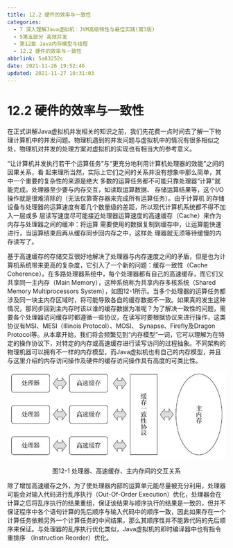 ```yaml
---
title: 12.2 硬件的效率与一致性
categories: 
  - 7 深入理解Java虛拟机：JVM高级特性与最佳实践(第3版)
  - 5第五部分 高效并发
  - 第12章 Java内存模型与线程
  - 12.2 硬件的效率与一致性
abbrlink: 5a83252c
date: 2021-11-26 19:52:46
updated: 2021-11-27 10:31:03
---
```

# 12.2 硬件的效率与一致性
在正式讲解Java虚拟机并发相关的知识之前，我们先花费一点时间去了解一下物理计算机中的并发问题。物理机遇到的并发问题与虚拟机中的情况有很多相似之处，物理机对并发的处理方案对虚拟机的实现也有相当大的参考意义。

“让计算机并发执行若干个运算任务”与“更充分地利用计算机处理器的效能”之间的因果关系，看 起来理所当然，实际上它们之间的关系并没有想象中那么简单，其中一个重要的复杂性的来源是绝大 多数的运算任务都不可能只靠处理器“计算”就能完成。处理器至少要与内存交互，如读取运算数据、 存储运算结果等，这个I/O操作就是很难消除的（无法仅靠寄存器来完成所有运算任务）。由于计算机 的存储设备与处理器的运算速度有着几个数量级的差距，所以现代计算机系统都不得不加入一层或多 层读写速度尽可能接近处理器运算速度的高速缓存（Cache）来作为内存与处理器之间的缓冲：将运算 需要使用的数据复制到缓存中，让运算能快速进行，当运算结束后再从缓存同步回内存之中，这样处 理器就无须等待缓慢的内存读写了。

基于高速缓存的存储交互很好地解决了处理器与内存速度之间的矛盾，但是也为计算机系统带来更高的复杂度，它引入了一个新的问题：缓存一致性（Cache Coherence）。在多路处理器系统中，每个处理器都有自己的高速缓存，而它们又共享同一主内存（Main Memory），这种系统称为共享内存多核系统（Shared Memory Multiprocessors System），如图12-1所示。当多个处理器的运算任务都涉及同一块主内存区域时，将可能导致各自的缓存数据不一致。如果真的发生这种情况，那同步回到主内存时该以谁的缓存数据为准呢？为了解决一致性的问题，需要各个处理器访问缓存时都遵循一些协议，在读写时要根据协议来进行操作，这类协议有MSI、MESI（Illinois Protocol）、MOSI、 Synapse、Firefly及Dragon Protocol等。从本章开始，我们将会频繁见到“内存模型”一词，它可以理解为在特定的操作协议下，对特定的内存或高速缓存进行读写访问的过程抽象。不同架构的物理机器可以拥有不一样的内存模型，而Java虚拟机也有自己的内存模型，并且与这里介绍的内存访问操作及硬件的缓存访问操作具有高度的可类比性。

![image-20211126195218137](https://raw.githubusercontent.com/lanlan2017/images/master/Blog/2021/11/20211126195218.png)

<center>图12-1 处理器、高速缓存、主内存间的交互关系</center>

除了增加高速缓存之外，为了使处理器内部的运算单元能尽量被充分利用，处理器可能会对输入代码进行乱序执行（Out-Of-Order Execution）优化，处理器会在计算之后将乱序执行的结果重组，保证该结果与顺序执行的结果是一致的，但并不保证程序中各个语句计算的先后顺序与输入代码中的顺序一致，因此如果存在一个计算任务依赖另外一个计算任务的中间结果，那么其顺序性并不能靠代码的先后顺序来保证。与处理器的乱序执行优化类似，Java虚拟机的即时编译器中也有指令重排序 （Instruction Reorder）优化。
